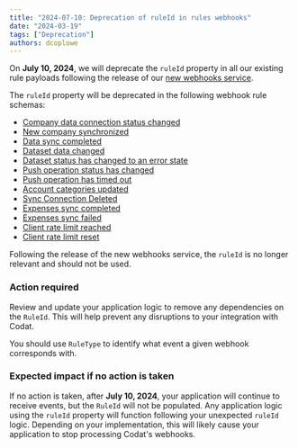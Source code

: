 ```yaml
---
title: "2024-07-10: Deprecation of ruleId in rules webhooks"
date: "2024-03-19"
tags: ["Deprecation"]
authors: dcoplowe
---
```


On **July 10, 2024**, we will deprecate the `ruleId` property in all our existing rule payloads following the release of our [new webhooks service](/updates/240306-new-webhook-service-released).

<!--truncate-->

The `ruleId` property will be deprecated in the following webhook rule schemas:

- [Company data connection status changed](https://docs.codat.io/using-the-api/webhooks/legacy/core-rules-types#company-data-connection-status-changed)
- [New company synchronized](https://docs.codat.io/using-the-api/webhooks/legacy/core-rules-types#new-company-synchronized)
- [Data sync completed](https://docs.codat.io/using-the-api/webhooks/legacy/core-rules-types#data-sync-completed)
- [Dataset data changed](https://docs.codat.io/using-the-api/webhooks/legacy/core-rules-types#dataset-data-changed)
- [Dataset status has changed to an error state](https://docs.codat.io/using-the-api/webhooks/legacy/core-rules-types#dataset-status-has-changed-to-an-error-state)
- [Push operation status has changed](https://docs.codat.io/using-the-api/webhooks/legacy/core-rules-types#push-operation-status-has-changed)
- [Push operation has timed out](https://docs.codat.io/using-the-api/webhooks/legacy/core-rules-types#push-operation-has-timed-out)
- [Account categories updated](https://docs.codat.io/using-the-api/webhooks/legacy/core-rules-types#account-categories-updated)
- [Sync Connection Deleted](https://docs.codat.io/using-the-api/webhooks/legacy/core-rules-types#sync-connection-deleted)
- [Expenses sync completed](https://docs.codat.io/using-the-api/webhooks/legacy/core-rules-types#expenses-sync-completed)
- [Expenses sync failed](https://docs.codat.io/using-the-api/webhooks/legacy/core-rules-types#expenses-sync-failed)
- [Client rate limit reached](https://docs.codat.io/using-the-api/webhooks/legacy/core-rules-types#client-rate-limit-reached)
- [Client rate limit reset](https://docs.codat.io/using-the-api/webhooks/legacy/core-rules-types#client-rate-limit-reset)

Following the release of the new webhooks service, the `ruleId` is no longer relevant and should not be used.   

### Action required

Review and update your application logic to remove any dependencies on the `RuleId`. This will help prevent any disruptions to your integration with Codat.

You should use `RuleType` to identify what event a given webhook corresponds with.

### Expected impact if no action is taken

If no action is taken, after **July 10, 2024**, your application will continue to receive events, but the `RuleId` will not be populated.
Any application logic using the `ruleId` property will function following your unexpected `ruleId` logic.
Depending on your implementation, this will likely cause your application to stop processing Codat's webhooks. 